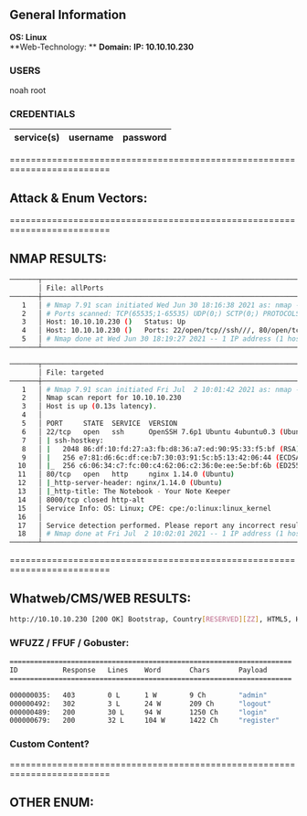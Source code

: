 ## General Information

**OS: Linux**  
**Web-Technology: ** 
**Domain:** 
**IP: 10.10.10.230**

### USERS
noah
root

### CREDENTIALS 
|service(s)|username|password|
|---|---|---|

=========================================================================
## Attack & Enum Vectors:


=========================================================================
## NMAP RESULTS:

```bash
───────┬───────────────────────────────────────────────────────────────────────────────────────────────────────────────────────────────────────────────────────────────────────────────────────────────────────────────────────────────────
       │ File: allPorts
───────┼───────────────────────────────────────────────────────────────────────────────────────────────────────────────────────────────────────────────────────────────────────────────────────────────────────────────────────────────────
   1   │ # Nmap 7.91 scan initiated Wed Jun 30 18:16:38 2021 as: nmap -p- -sS --min-rate 5000 --open -vvv -n -Pn -oG allPorts 10.10.10.230
   2   │ # Ports scanned: TCP(65535;1-65535) UDP(0;) SCTP(0;) PROTOCOLS(0;)
   3   │ Host: 10.10.10.230 ()   Status: Up
   4   │ Host: 10.10.10.230 ()   Ports: 22/open/tcp//ssh///, 80/open/tcp//http///, 8000/open/tcp//http-alt///
   5   │ # Nmap done at Wed Jun 30 18:19:27 2021 -- 1 IP address (1 host up) scanned in 169.99 seconds
───────┴───────────────────────────────────────────────────────────────────────────────────────────────────────────────────────────────────────────────────────────────────────────────────────────────────────────────────────────────────

```

```bash
───────┬───────────────────────────────────────────────────────────────────────────────────────────────────────────────────────────────────────────────────────────────────────────────────────────────────────────────────────────────────
       │ File: targeted
───────┼───────────────────────────────────────────────────────────────────────────────────────────────────────────────────────────────────────────────────────────────────────────────────────────────────────────────────────────────────
   1   │ # Nmap 7.91 scan initiated Fri Jul  2 10:01:42 2021 as: nmap -sC -sV -p22,80,8000 -oN targeted 10.10.10.230
   2   │ Nmap scan report for 10.10.10.230
   3   │ Host is up (0.13s latency).
   4   │
   5   │ PORT     STATE  SERVICE  VERSION
   6   │ 22/tcp   open   ssh      OpenSSH 7.6p1 Ubuntu 4ubuntu0.3 (Ubuntu Linux; protocol 2.0)
   7   │ | ssh-hostkey:
   8   │ |   2048 86:df:10:fd:27:a3:fb:d8:36:a7:ed:90:95:33:f5:bf (RSA)
   9   │ |   256 e7:81:d6:6c:df:ce:b7:30:03:91:5c:b5:13:42:06:44 (ECDSA)
  10   │ |_  256 c6:06:34:c7:fc:00:c4:62:06:c2:36:0e:ee:5e:bf:6b (ED25519)
  11   │ 80/tcp   open   http     nginx 1.14.0 (Ubuntu)
  12   │ |_http-server-header: nginx/1.14.0 (Ubuntu)
  13   │ |_http-title: The Notebook - Your Note Keeper
  14   │ 8000/tcp closed http-alt
  15   │ Service Info: OS: Linux; CPE: cpe:/o:linux:linux_kernel
  16   │
  17   │ Service detection performed. Please report any incorrect results at https://nmap.org/submit/ .
  18   │ # Nmap done at Fri Jul  2 10:02:01 2021 -- 1 IP address (1 host up) scanned in 18.49 seconds
───────┴───────────────────────────────────────────────────────────────────────────────────────────────────────────────────────────────────────────────────────────────────────────────────────────────────────────────────────────────────

```

=========================================================================
## Whatweb/CMS/WEB RESULTS:
```bash
http://10.10.10.230 [200 OK] Bootstrap, Country[RESERVED][ZZ], HTML5, HTTPServer[Ubuntu Linux][nginx/1.14.0 (Ubuntu)], IP[10.10.10.230], Title[The Notebook - Your Note Keeper], nginx[1.14.0]
```


### WFUZZ / FFUF / Gobuster: 
```bash
=====================================================================
ID           Response   Lines    Word       Chars       Payload
=====================================================================

000000035:   403        0 L      1 W        9 Ch        "admin"
000000492:   302        3 L      24 W       209 Ch      "logout"
000000489:   200        30 L     94 W       1250 Ch     "login"
000000679:   200        32 L     104 W      1422 Ch     "register"
```

### Custom Content?



=========================================================================
## OTHER ENUM:  
